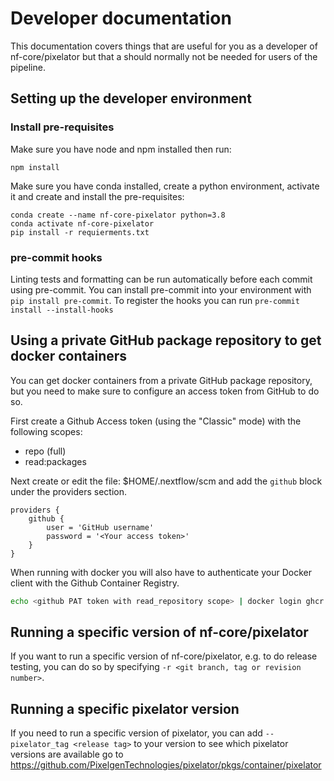 # Developer documentation

This documentation covers things that are useful for you as a developer of
nf-core/pixelator but that a should normally not be needed for users of the
pipeline.

## Setting up the developer environment

### Install pre-requisites

Make sure you have node and npm installed then run:

```
npm install
```

Make sure you have conda installed, create a python environment, activate it
and create and install the pre-requisites:

```
conda create --name nf-core-pixelator python=3.8
conda activate nf-core-pixelator
pip install -r requierments.txt
```

### pre-commit hooks

Linting tests and formatting can be run automatically before each commit using pre-commit.
You can install pre-commit into your environment with `pip install pre-commit`.
To register the hooks you can run `pre-commit install --install-hooks`

## Using a private GitHub package repository to get docker containers

You can get docker containers from a private GitHub package repository, but
you need to make sure to configure an access token from GitHub to do so.

First create a Github Access token (using the "Classic" mode) with the following scopes:

- repo (full)
- read:packages

Next create or edit the file: $HOME/.nextflow/scm
and add the `github` block under the providers section.

```
providers {
    github {
        user = 'GitHub username'
        password = '<Your access token>'
    }
}
```

When running with docker you will also have to authenticate your Docker client with the Github Container Registry.

```bash
echo <github PAT token with read_repository scope> | docker login ghcr.io -u <github username> --password-stdin
```

## Running a specific version of nf-core/pixelator

If you want to run a specific version of nf-core/pixelator, e.g. to do release testing, you can do so
by specifying `-r <git branch, tag or revision number>`.

## Running a specific pixelator version

If you need to run a specific version of pixelator, you can add `--pixelator_tag <release tag>` to your version
to see which pixelator versions are available go to https://github.com/PixelgenTechnologies/pixelator/pkgs/container/pixelator

